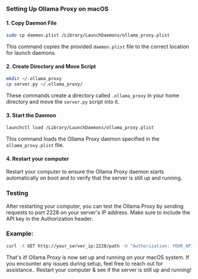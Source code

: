 ### Setting Up Ollama Proxy on macOS

#### 1. Copy Daemon File

```bash
sudo cp daemon.plist /Library/LaunchDaemons/ollama_proxy.plist
```

This command copies the provided `daemon.plist` file to the correct location for launch daemons.

#### 2. Create Directory and Move Script

```bash
mkdir ~/.ollama_proxy
cp server.py ~/.ollama_proxy/
```

These commands create a directory called `.ollama_proxy` in your home directory and move the `server.py` script into it.

#### 3. Start the Daemon

```bash
launchctl load /Library/LaunchDaemons/ollama_proxy.plist
```

This command loads the Ollama Proxy daemon specified in the `ollama_proxy.plist` file.

#### 4. Restart your computer

Restart your computer to ensure the Ollama Proxy daemon starts automatically on boot and to verify that the server is still up and running.

### Testing

After restarting your computer, you can test the Ollama Proxy by sending requests to port 2228 on your server's IP address. Make sure to include the API key in the Authorization header.

### Example:

```bash
curl -X GET http://your_server_ip:2228/path -H "Authorization: YOUR_API_KEY"
```

That's it! Ollama Proxy is now set up and running on your macOS system. If you encounter any issues during setup, feel free to reach out for assistance.. Restart your computer & see if the server is still up and running!
